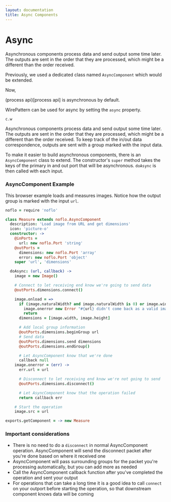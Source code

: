 ```yaml
---
layout: documentation
title: Async Components
---
```


# Async
Asynchronous components process data and send output some time later. The outputs are sent in the order that they are processed, which might be a different than the order received.

Previously, we used a dedicated class named `AsyncComponent` which would be extended.

Now,

(process api)[process api] is asynchronous by default.

WirePattern can be used for async by setting the `async` property.
```
c.w
```

Asynchronous components process data and send output some time later. The outputs are sent in the order that they are processed, which might be a different than the order received. To keep track of the in/out data correspondence, outputs are sent with a group marked with the input data.

To make it easier to build asynchronous components, there is an `AsyncComponent` class to extend. The constructor's `super` method takes the keys of the primary in and out port that will be asynchronous. `doAsync` is then called with each input.

### AsyncComponent Example

This browser example loads and measures images. Notice how the output group is marked with the input `url`.

```coffeescript
noflo = require 'noflo'

class Measure extends noflo.AsyncComponent
  description: 'Load image from URL and get dimensions'
  icon: 'picture-o'
  constructor: ->
    @inPorts =
      url: new noflo.Port 'string'
    @outPorts =
      dimensions: new noflo.Port 'array'
      error: new noflo.Port 'object'
    super 'url', 'dimensions'

  doAsync: (url, callback) ->
    image = new Image()

    # Connect to let receiving end know we're going to send data
    @outPorts.dimensions.connect()

    image.onload = =>
      if (image.naturalWidth? and image.naturalWidth is 0) or image.width is 0
        image.onerror new Error "#{url} didn't come back as a valid image."
        return
      dimensions = [image.width, image.height]

      # Add local group information
      @outPorts.dimensions.beginGroup url
      # Send data
      @outPorts.dimensions.send dimensions
      @outPorts.dimensions.endGroup()

      # Let AsyncComponent know that we're done
      callback null
    image.onerror = (err) ->
      err.url = url

      # Disconnect to let receiving end know we're not going to send
      @outPorts.dimensions.disconnect()

      # Let AsyncComponent know that the operation failed
      return callback err

    # Start the operation
    image.src = url

exports.getComponent = -> new Measure
```

### Important considerations

* There is no need to do a `disconnect` in normal AsyncComponent operation. AsyncComponent will send the disconnect packet after you're done based on where it received one
* AsyncComponent will pass surrounding groups for the packet you're processing automatically, but you can add more as needed
* Call the AsyncComponent callback function after you've completed the operation and sent your output
* For operations that can take a long time it is a good idea to call `connect` on your outport before starting the operation, so that downstream component knows data will be coming
